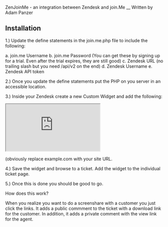 ZenJoinMe - an integration between Zendesk and join.Me
__
Written by Adam Panzer

Installation
---

1.) Update the define statements in the join.me.php file to include the following:

a. join.me Username 
b. join.me Password
(You can get these by signing up for a trial. Even after the trial expires, they are still good)
c. Zendesk URL (no trailing slash but you need /api/v2 on the end)
d. Zendesk Username
e. Zendesk API token

2.) Once you update the define statements put the PHP on you server in an accessible location.

3.) Inside your Zendesk create a new Custom Widget and add the following:

<iframe id="ticketID" title={{ticket.id}} src="http://example.com/join.me.php?ticketid={{ticket.id}}"></iframe>

(obviously replace example.com with your site URL.

4.) Save the widget and browse to a ticket. Add the widget to the individual ticket page.

5.) Once this is done you should be good to go.

How does this work?

When you realize you want to do a screenshare with a customer you just click the links. It adds a public commment to the ticket with a download link for the customer. In addition, it adds a private comment with the view link for the agent. 